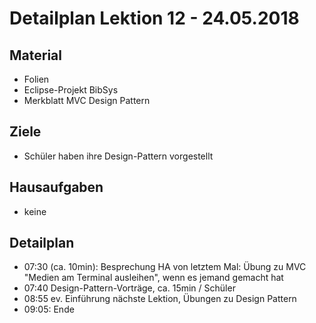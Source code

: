 Detailplan Lektion 12 - 24.05.2018
===========================================

Material
--------
* Folien
* Eclipse-Projekt BibSys
* Merkblatt MVC Design Pattern

Ziele
-----
* Schüler haben ihre Design-Pattern vorgestellt

Hausaufgaben
---------------
 - keine

Detailplan
----------

* 07:30 (ca. 10min): Besprechung HA von letztem Mal: Übung zu MVC "Medien am Terminal ausleihen", wenn es jemand gemacht hat
* 07:40 Design-Pattern-Vorträge, ca. 15min / Schüler
* 08:55 ev. Einführung nächste Lektion, Übungen zu Design Pattern
* 09:05: Ende
